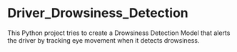 # Driver_Drowsiness_Detection
This Python project tries to create a Drowsiness Detection Model that alerts the driver by tracking eye movement when it detects drowsiness.
